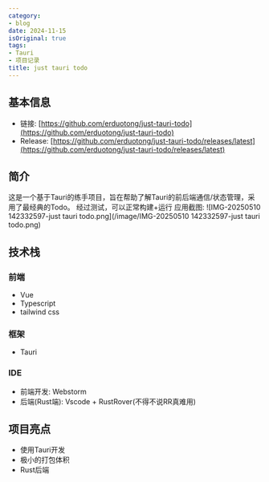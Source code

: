 ```yaml
---
category:
- blog
date: 2024-11-15
isOriginal: true
tags:
- Tauri
- 项目记录
title: just tauri todo
---
```

## 基本信息
- 链接: [https://github.com/erduotong/just-tauri-todo](https://github.com/erduotong/just-tauri-todo)
- Release: [https://github.com/erduotong/just-tauri-todo/releases/latest](https://github.com/erduotong/just-tauri-todo/releases/latest)
## 简介
这是一个基于Tauri的练手项目，旨在帮助了解Tauri的前后端通信/状态管理，采用了最经典的Todo。
经过测试，可以正常构建+运行
应用截图:
![IMG-20250510 142332597-just tauri todo.png](/image/IMG-20250510 142332597-just tauri todo.png)
## 技术栈
### 前端
- Vue
- Typescript
- tailwind css
### 框架
- Tauri 
### IDE
- 前端开发: Webstorm
- 后端(Rust端): Vscode + RustRover(不得不说RR真难用)
## 项目亮点
- 使用Tauri开发
- 极小的打包体积
- Rust后端